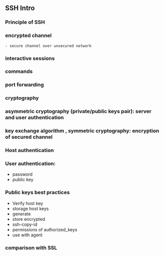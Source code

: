 ## SSH Intro

### Principle of SSH
  ### encrypted channel
    - secure channel over unsecured network
  ### interactive sessions
  ### commands
  ### port forwarding

### cryptography
 ### asymmetric cryptography (private/public keys pair): server and user authentication
 ### key exchange algorithm , symmetric cryptography: encryption of secured channel


### Host authentication

### User authentication:
  - password
  - public key
  
### Public keys best practices
  - Verify host key
  - storage host keys
  - generate
  - store encrypted
  - ssh-copy-id
  - permissions of authorized_keys
  - use with agent
  
### comparison with SSL

